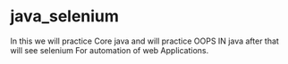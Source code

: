 # java_selenium
In this we will practice Core java
and will practice OOPS IN java
after that will see selenium For automation of web Applications.

